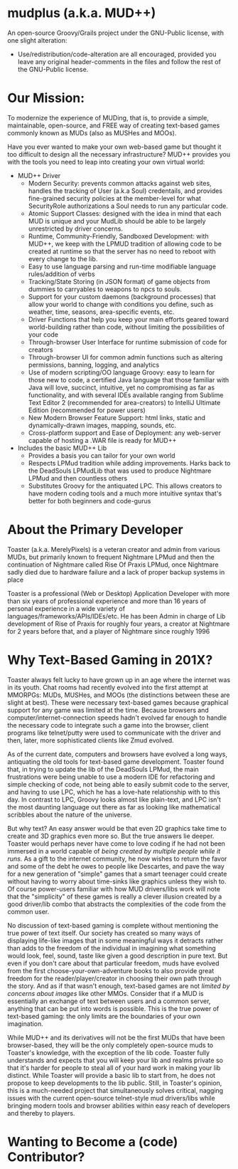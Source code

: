 mudplus (a.k.a. MUD++)
=======
<p> An open-source Groovy/Grails project under the GNU-Public license, with one slight alteration: </p>
<ul>
  <li> Use/redistribution/code-alteration are all encouraged, provided you leave any original header-comments in the files and follow the rest of the GNU-Public license. </li>
</ul>

Our Mission:
======
<p> To modernize the experience of MUDing, that is, to provide a simple, maintainable, open-source, and FREE way of creating text-based games commonly known as MUDs (also as MUSHes and MOOs). </p>

<p> Have you ever wanted to make your own web-based game but thought it too difficult to design all the necessary infrastructure? MUD++ provides you with the tools you need to leap into creating your own virtual world: </p>

<ul>
  <li> MUD++ Driver
    <ul>
      <li> Modern Security: prevents common attacks against web sites, handles the tracking of User (a.k.a Soul) credentails, and provides fine-grained security policies at the member-level for what SecurityRole authorizations a Soul needs to run any particular code.</li>
      <li> Atomic Support Classes: designed with the idea in mind that each MUD is unique and your MudLib should be able to be largely unrestricted by driver concerns.</li>
      <li> Runtime, Community-Friendly, Sandboxed Development: with MUD++, we keep with the LPMUD tradition of allowing code to be created at runtime so that the server has no need to reboot with every change to the lib.</li>
      <li> Easy to use language parsing and run-time modifiable language rules/addition of verbs </li>
      <li> Tracking/State Storing (in JSON format) of game objects from dummies to carryables to weapons to npcs to souls.</li>
      <li> Support for your custom daemons (background processes) that allow your world to change with conditions you define, such as weather, time, seasons, area-specific events, etc.
      <li> Driver Functions that help you keep your main efforts geared toward world-building rather than code, without limiting the possibilities of your code </li>
      <li> Through-browser User Interface for runtime submission of code for creators </li>
      <li> Through-browser UI for common admin functions such as altering permissions, banning, logging, and analytics </li>
      <li> Use of modern scripting/OO language Groovy: easy to learn for those new to code, a certified Java language that those familiar with Java will love, succinct, intuitive, yet no compromising as far as functionality, and with several IDEs available ranging from Sublime Text Editor 2 (recommended for area-creators) to IntelliJ Ultimate Edition (recommended for power users) </li>
      <li> New Modern Browser Feature Support: html links, static and dynamically-drawn images, mapping, sounds, etc. </li>
      <li> Cross-platform support and Ease of Deployment: any web-server capable of hosting a .WAR file is ready for MUD++ </li>
    </ul>
  </li>
  <li> Includes the basic MUD++ Lib
    <ul>
      <li> Provides a basis you can tailor for your own world </li>
      <li> Respects LPMud tradition while adding improvements. Harks back to the DeadSouls LPMudLib that was used to produce Nightmare LPMud and then countless others </li>
      <li> Substitutes Groovy for the antiquated LPC. This allows creators to have modern coding tools and a much more intuitive syntax that's better for both beginners and code-gurus </li>
    </ul>
  </li>
</ul>

About the Primary Developer
======
<p> Toaster (a.k.a. MerelyPixels) is a veteran creator and admin from various MUDs, but primarily known to frequent Nightmare LPMud and then the continuation of Nightmare called Rise Of Praxis LPMud, once Nightmare sadly died due to hardware failure and a lack of proper backup systems in place </p>

<p> Toaster is a professional (Web or Desktop) Application Developer with more than six years of professional experience and more than 16 years of personal experience in a wide variety of languages/frameworks/APIs/IDEs/etc. He has been Admin in charge of Lib development of Rise of Praxis for roughly four years, a creator at Nightmare for 2 years before that, and a player of Nightmare since roughly 1996 </p>

Why Text-Based Gaming in 201X?
======
<p> Toaster always felt lucky to have grown up in an age where the internet was in its youth. Chat rooms had recently evolved into the first attempt at MMORPGs: MUDs, MUSHes, and MOOs (the distinctions between these are slight at best). These were necessary text-based games because graphical support for any game was limited at the time. Because browsers and computer/internet-connection speeds hadn't evolved far enough to handle the necessary code to integrate such a game into the browser, client programs like telnet/putty were used to communicate with the driver and then, later, more sophisticated clients like Zmud evolved. </p>

<p> As of the current date, computers and browsers have evolved a long ways, antiquating the old tools for text-based game development. Toaster found that, in trying to update the lib of the DeadSouls LPMud, the main frustrations were being unable to use a modern IDE for refactoring and simple checking of code, not being able to easily submit code to the server, and having to use LPC, which he has a love-hate relationship with to this day. In contrast to LPC, Groovy looks almost like plain-text, and LPC isn't the most daunting language out there as far as looking like mathematical scribbles about the nature of the universe. </p>

<p> But why text? An easy answer would be that even 2D graphics take time to create and 3D graphics even more so. But the true answers lie deeper. Toaster would perhaps never have come to love coding if he had not been immersed in a world capable of <i>being created by multiple people while it runs.</i> As a gift to the internet community, he now wishes to return the favor and some of the debt he owes to people like Descartes, and pave the way for a new generation of "simple" games that a smart teenager could create without having to worry about time-sinks like graphics unless they wish to. Of course power-users familiar with how MUD drivers/libs work will note that the "simplicity" of these games is really a clever illusion created by a good driver/lib combo that abstracts the complexities of the code from the common user. </p>

<p> No discussion of text-based gaming is complete without mentioning the true power of text itself. Our society has created so many ways of displaying life-like images that in some meaningful ways it detracts rather than adds to the freedom of the individual in imagining what something would look, feel, sound, taste like given a good description in pure text. But even if you don't care about that particular freedom, muds have evolved from the first choose-your-own-adventure books to also provide great freedom for the reader/player/creator in choosing their own path through the story. And as if that wasn't enough, text-based games are not <i>limited by concerns about images</i> like other MMOs. Consider that if a MUD is essentially an exchange of text between users and a common server, anything that can be put into words is possible. This is the true power of text-based gaming: the only limits are the boundaries of your own imagination. </p>

<p> While MUD++ and its derivatives will not be the first MUDs that have been browser-based, they will be the only completely open-source muds to Toaster's knowledge, with the exception of the lib code. Toaster fully understands and expects that you will keep your lib and realms private so that it's harder for people to steal all of your hard work in making your lib distinct. While Toaster will provide a basic lib to start from, he does not propose to keep developments to the lib public. Still, in Toaster's opinion, this is a much-needed project that simultaneously solves critical, nagging issues with the current open-source telnet-style mud drivers/libs while bringing modern tools and browser abilities within easy reach of developers and thereby to players. </p>

Wanting to Become a (code) Contributor?
======
